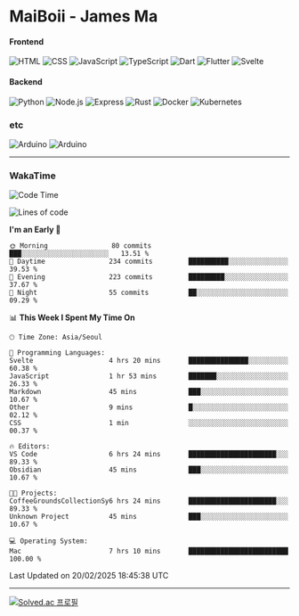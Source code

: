 # MaiBoii - James Ma

#### Frontend
![HTML](https://img.shields.io/badge/-HTML-E34F26?style=flat-square&logo=html5&logoColor=white)
![CSS](https://img.shields.io/badge/-CSS-1572B6?style=flat-square&logo=css3)
![JavaScript](https://img.shields.io/badge/-JavaScript-F7DF1E?style=flat-square&logo=javascript&logoColor=black)
![TypeScript](https://img.shields.io/badge/-TypeScript-02569B?style=flat-square&logo=typescript&logoColor=white)
![Dart](https://img.shields.io/badge/-Dart-0175C2?style=flat-square&logo=dart)
![Flutter](https://img.shields.io/badge/-Flutter-02569B?style=flat-square&logo=flutter)
![Svelte](https://img.shields.io/badge/-Svelte-E34F26?style=flat-square&logo=svelte&logoColor=white)


#### Backend
![Python](https://img.shields.io/badge/-Python-3776AB?style=flat-square&logo=python&logoColor=white)
![Node.js](https://img.shields.io/badge/-Node.js-339933?style=flat-square&logo=node.js&logoColor=white)
![Express](https://img.shields.io/badge/-Express-339933?style=flat-square&logo=express&logoColor=white)
![Rust](https://img.shields.io/badge/-Rust-000000?style=flat-square&logo=rust&logoColor=white)
![Docker](https://img.shields.io/badge/-Docker-2496ED?style=flat-square&logo=docker&logoColor=white)
![Kubernetes](https://img.shields.io/badge/-Kubernetes-326CE5?style=flat-square&logo=kubernetes&logoColor=white)


### etc
![Arduino](https://img.shields.io/badge/-Arduino-00878F?style=flat-square&logo=arduino&logoColor=white)
![Arduino](https://img.shields.io/badge/-Unity-232326?style=flat-square&logo=unity&logoColor=white)

---
### WakaTime
<!--START_SECTION:waka-->
![Code Time](http://img.shields.io/badge/Code%20Time-1%2C057%20hrs%2017%20mins-blue)

![Lines of code](https://img.shields.io/badge/From%20Hello%20World%20I%27ve%20Written-1.8%20million%20lines%20of%20code-blue)

**I'm an Early 🐤** 

```text
🌞 Morning                80 commits          ███░░░░░░░░░░░░░░░░░░░░░░   13.51 % 
🌆 Daytime                234 commits         ██████████░░░░░░░░░░░░░░░   39.53 % 
🌃 Evening                223 commits         █████████░░░░░░░░░░░░░░░░   37.67 % 
🌙 Night                  55 commits          ██░░░░░░░░░░░░░░░░░░░░░░░   09.29 % 
```


📊 **This Week I Spent My Time On** 

```text
🕑︎ Time Zone: Asia/Seoul

💬 Programming Languages: 
Svelte                   4 hrs 20 mins       ███████████████░░░░░░░░░░   60.38 % 
JavaScript               1 hr 53 mins        ███████░░░░░░░░░░░░░░░░░░   26.33 % 
Markdown                 45 mins             ███░░░░░░░░░░░░░░░░░░░░░░   10.67 % 
Other                    9 mins              █░░░░░░░░░░░░░░░░░░░░░░░░   02.12 % 
CSS                      1 min               ░░░░░░░░░░░░░░░░░░░░░░░░░   00.37 % 

🔥 Editors: 
VS Code                  6 hrs 24 mins       ██████████████████████░░░   89.33 % 
Obsidian                 45 mins             ███░░░░░░░░░░░░░░░░░░░░░░   10.67 % 

🐱‍💻 Projects: 
CoffeeGroundsCollectionSy6 hrs 24 mins       ██████████████████████░░░   89.33 % 
Unknown Project          45 mins             ███░░░░░░░░░░░░░░░░░░░░░░   10.67 % 

💻 Operating System: 
Mac                      7 hrs 10 mins       █████████████████████████   100.00 % 
```


 Last Updated on 20/02/2025 18:45:38 UTC
<!--END_SECTION:waka-->
---
[![Solved.ac
프로필](http://mazassumnida.wtf/api/v2/generate_badge?boj=msu2020)](https://solved.ac/msu2020)
